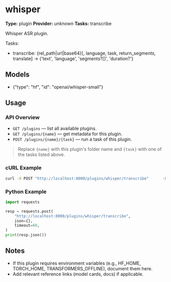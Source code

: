 # whisper

**Type:** plugin
**Provider:** _unknown_
**Tasks:** transcribe

Whisper ASR plugin.

Tasks:
  - transcribe:  {rel_path|url|base64}[, language, task, return_segments, translate]
                 -> {'text', 'language', 'segments?[]', 'duration?'}

## Models
- {"type": "hf", "id": "openai/whisper-small"}

## Usage

### API Overview
- `GET /plugins` — list all available plugins.
- `GET /plugins/{name}` — get metadata for this plugin.
- `POST /plugins/{name}/{task}` — run a task of this plugin.

> Replace `{name}` with this plugin's folder name and `{task}` with one of the tasks listed above.

### cURL Example
```bash
curl -X POST "http://localhost:8000/plugins/whisper/transcribe"      -H "Content-Type: application/json"      -d '{}'
```

### Python Example
```python
import requests

resp = requests.post(
    "http://localhost:8000/plugins/whisper/transcribe",
    json={},
    timeout=60,
)
print(resp.json())
```

## Notes
- If this plugin requires environment variables (e.g., HF_HOME, TORCH_HOME, TRANSFORMERS_OFFLINE), document them here.
- Add relevant reference links (model cards, docs) if applicable.
